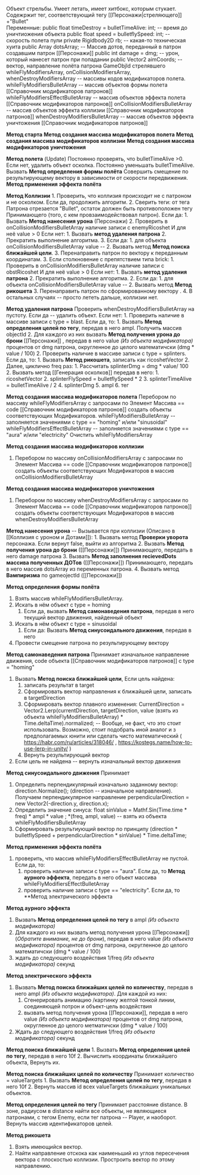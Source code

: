 Объект стрельбы.
Умеет летать, имеет хитбокс, которым стукает. Содежржит тег, соответствующий тегу [[Персонажи|стреляющего]] +"Bullet"  
Переменные:
public float timeDestroy = bulletTimeAlive: int; -- время до уничтиожения объекта
public float speed = bulletflySpeed: int; -- скорость полета пули
private Rigidbody2D rb; -- какая-то техническая хуита
public Array dotsArray; -- Массив дотов, переданный в патрон создавшим патрон [[Персонажи]]
public int damage = dmg; -- урон, который нанесет патрон при попадании
public Vector2 aimCoords; -- вектор, направление полёта патрона
GameObjId стрелявшего
whileFlyModifiersArray, onCollisionModifiersArray, whenDestroyModifiersArray -- массивы кодов модификаторов полета.
whileFlyModifiersBulletArray -- массив объектов формы полета [[Справочник модификаторов патронов]]
whileFlyModifiersEffectBulletArray -- массив объектов эффекта полета [[Справочник модификаторов патронов]]
onCollisionModifiersBulletArray -- массив объектов эффекта коллизии [[Справочник модификаторов патронов]]
whenDestroyModifiersBulletArray -- массив объектов эффекта уничтожения [[Справочник модификаторов патронов]]




**Метод старта**
   **Метод создания массива модификаторов полета**
   **Метод создания массива модификаторов коллизии**
   **Метод создания массива модификаторов уничтожения**
   
   
**Метод полета** (Update)
Постоянно проверять, что bulletTimeAlive >0. Если нет, удалить объект осколка.
Постоянно уменьшать bulletTimeAlive.
Вызвать **Метод определения формы полёта**
Совершить смещение по результирующему вектору в зависимости от скорости передвижения.
**Метод применения эффекта полёта**



**Метод Коллизии**
	1. Проверить, что коллизия происходит не с патроном и не осколком. Если да, продолжить алгоритм.
	2. Сверить теги: от тега Патрона отрезается "Bullet", остаток должен быть противоположен тегу Принимающего (того, с кем провзаимодействовал патрон). Если да:
		1. Вызвать **Метод нанесения урона** (Персонажи)
		2. Проверить в onCollisionModifiersBulletArray наличие записи с enemyRicoshet И для неё value > 0 Если нет:
			1. Вызвать **метод удаления патрона**
			2. Прекратить выполнение алгоритма. 
		3. Если да:
			1. для объекта onCollisionModifiersBulletArray value --
			2. Вызвать метод **Метод поиска ближайшей цели**.
			3. Перенаправить патрон по вектору к переданным координатам.
	3. Если столкновение с препятствием типа brick:
		1. Проверить в onCollisionModifiersBulletArray наличие записи с obstRicoshet И для неё value > 0 Если нет:
			1. Вызвать **метод удаления патрона**
			2. Прекратить выполнение алгоритма. 
		2. Если да:
			1. для объекта onCollisionModifiersBulletArray value --
			2. Вызвать метод **Метод рикошета**
			3. Перенаправить патрон по сформированному вектору .
	4. В остальных случаях -- просто лететь дальше, коллизии нет.



**Метод удаления патрона**
Проверить whenDestroyModifiersBulletArray на пустоту. Если да -- удалить объект. Если нет:
	1. Проверить наличие в массиве записи с type = blast. Если да, то:
		1.  Вызвать **Метод определения целей по тегу**, передав в него ampl. Получить массив objectId
		2. Для каждого из них вызвать **Метод получения урона до брони** [[Персонажи]] , передав в него value *(Из объекта модификатора)* процентов от dmg патрона, округленное до целого математичски (dmg * value / 100)
	2. Проверить наличие в массиве записи с type = splinters. Если да, то:
		1. Вызвать **Метод рикошета**, записать как ricoshetVector
		2. Далее, циклично freq раз:
			1. Рассчитать splinterDmg = dmg * value/ 100
			2. Вызвать метод [[Генерация осколков]] передав в него: 
				1. ricoshetVector
				2. splinterFlySpeed = bulletflySpeed * 2
				3. splinterTimeAlive = bulletTimeAlive / 2
				4. splinterDmg
				5. ampl
				6. тег






**Метод создания массива модификаторов полета**
Перебором по массиву whileFlyModifiersArray с запросами по Элемент Массива == code [[Справочник модификаторов патронов]] создать объекты соответствующих Модификаторов.
	whileFlyModifiersBulletArray -- заполняется значениями с type == "homing" и/или "sinusoidal" 
	whileFlyModifiersEffectBulletArray  -- заполняется значениями с type == "aura" и/или "electricity" 
Очистить whileFlyModifiersArray

**Метод создания массива модификаторов коллизии**
1. Перебором по массиву onCollisionModifiersArray с запросами по Элемент Массива == code [[Справочник модификаторов патронов]] создать объекты соответствующих Модификаторов в массив onCollisionModifiersBulletArray

**Метод создания массива модификаторов уничтожения**
1. Перебором по массиву whenDestroyModifiersArray с запросами по Элемент Массива == code [[Справочник модификаторов патронов]] создать объекты соответствующих Модификаторов в массив whenDestroyModifiersBulletArray



**Метод нанесения урона** -- Вызывается при коллизии (Описано в [[Коллизия с уроном и Дотами]]): 
	1. Вызвать метод **Проверки уворота** персонажа. Если вернут false, выйти из алгоритма
	2. Вызвать **Метод получения урона до брони** ([[Персонажи]]) Принимающего, передать в него damage патрона
	3. Вызвать **Метод заполнения recievedDots массива полученных ДОТов** ([[Персонажи]]) Принимающего, передать в него массив dotsArray из переменных патрона.
	4. Вызвать метод **Вампиризма** по gameojectId ([[Персонажи]])




**Метод определения формы полёта**
1. Взять массив whileFlyModifiersBulletArray. 
2. Искать в нём объект с type = homing
	1. Если да, вызвать **Метод самонаведения патрона**, передав в него текущий вектор движения, найденный объект  
3. Искать в нём объект с type = sinusoidal
	1. Если да:  Вызвать **Метод синусоидального движения**, передав в него 
4. Провести смещение патрона по результирующему вектору 
	   


**Метод самонаведения патрона**
Принимает изначальное направление движения, code объекта [[Справочник модификаторов патронов]] с type = "homing"
1. Вызвать **Метод поиска ближайшей цели**, Если цель найдена:
	1. записать результат в target
	2. Сформировать вектор направления к ближайшей цели, записать в targetDirection
	3. Сформировать вектор плавного изменения:
	   СurrentDirection = Vector2.Lerp(currentDirection, targetDirection, value (взять из объекта whileFlyModifiersBulletArray) * Time.deltaTime).normalized; -- Вообще, не факт, что это стоит использовать. Возможно, стоит подобрать иной аналог и з предполагаемых юнити или сделать чисто математический ( https://habr.com/ru/articles/318046/   ,   https://kostegs.name/how-to-use-lerp-in-unity/  )
	4. Вернуть результирующий вектор
2. Если цель не найдена -- вернуть изначальный вектор движения


**Метод синусоидального движения**
Принимает 
1. Определить перпендикулярный изначально заданному вектор: 
		direction.Normalize(); (direction -- изначальное направление). 
		Получаем перпендикулярное направление perpendicularDirection = new Vector2(-direction.y, direction.x);
2. Определить значение синуса: float sinValue = Mathf.Sin(Time.time * freq) * ampl * value ; *(freq, ampl, value) -- взять из объекта whileFlyModifiersBulletArray
3. Сформировать результиующий вектор по принципу (direction * bulletflySpeed + perpendicularDirection * sinValue) * Time.deltaTime;



**Метод применения эффекта полёта**
1. проверить, что массив whileFlyModifiersEffectBulletArray не пустой. Если да, то:
	1. проверить наличие записи с type == "aura". Если да, то **Метод аурного эффекта**, передать в него объект массива whileFlyModifiersEffectBulletArray
	2. проверить наличие записи с type == "electricity". Если да, то **Метод  электрического эффекта




**Метод аурного эффекта**
1.  Вызвать **Метод определения целей по тегу** в ampl *(Из объекта модификатора)*
2. Для каждого из них вызвать метод получения урона [[Персонажи]] (*Обратите внимание, не до брони*), передав в него value *(Из объекта модификатора)* процентов от dmg патрона, округленное до целого математичски (dmg * value / 100)
3. ждать до следующего воздействия 1/freq *(Из объекта модификатора)* секунд

**Метод электрического эффекта**
1. Вызвать **Метод поиска ближайших целей по количеству**, передав в него ampl *(Из объекта модификатора)*. Для каждой из них:
	1. Сгенерировать анимацию /картинку желтой тонкой линии, соединяющей потрон и объект-цель воздействия
	2. вызвать метод получения урона [[Персонажи]], передав в него value *(Из объекта модификатора)* процентов от dmg патрона, округленное до целого метматичски (dmg * value / 100)
2. Ждать до следующего воздействия 1/freq *(Из объекта модификатора)* секунд
   
   


**Метод поиска ближайшей цели**
	1. Вызвать **Метод определения целей по тегу**, передав в него 10f
	2. Вычислить координаты ближайшего объекта, Вернуть их. 

**Метод поиска ближайших целей по количеству**
Принимает количество = valueTargets
	1. Вызвать **Метод определения целей по тегу**, передав в него 10f
	2. Вернуть массив id всех valueTargets ближайших уникальных объектов. 

**Метод определения целей по тегу**
Принимает расстояние distance. 
	В зоне, радиусом в distance найти все объекты, не являющиеся патронами, с тегом Enemy, если тег патрона -- Player, и наоборот.
	Вернуть массив идентификаторов целей.

**Метод рикошета**
1. Взять имеющийся вектор.
2. Найти направление отскока как наименьший из углов пересечения вектора с плоскостью коллизии. Простроить вектор по этому направлению.